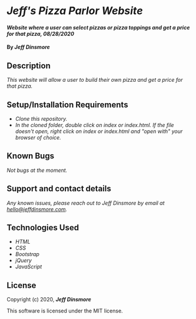 # _Jeff's Pizza Parlor Website_

#### _Website where a user can select pizzas or pizza toppings and get a price for that pizza, 08/28/2020_

#### By _Jeff Dinsmore_

## Description

_This website will allow a user to build their own pizza and get a price for that pizza._



## Setup/Installation Requirements

* _Clone this repository._
* _In the cloned folder, double click on index or index.html. If the file doesn't open, right click on index or index.html and "open with" your browser of choice._

## Known Bugs

_Not bugs at the moment._

## Support and contact details

_Any known issues, please reach out to Jeff Dinsmore by email at hello@jeffdinsmore.com._

## Technologies Used

* _HTML_
* _CSS_
* _Bootstrap_
* _jQuery_
* _JavaScript_

## License

Copyright (c) 2020, **_Jeff Dinsmore_**

This software is licensed under the MIT license.